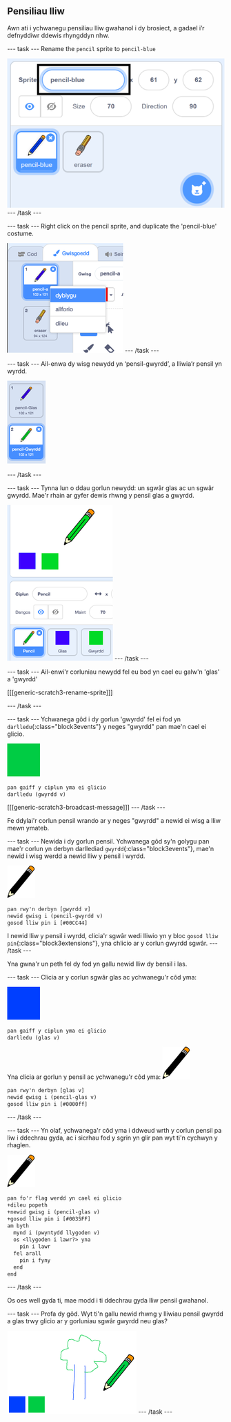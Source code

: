 ## Pensiliau lliw

Awn ati i ychwanegu pensiliau lliw gwahanol i dy brosiect, a gadael i’r defnyddiwr ddewis rhyngddyn nhw.

\--- task \--- Rename the `pencil` sprite to `pencil-blue`

![ail-enwi-pensil](images/rename-pencil.png) \--- /task \---

\--- task \--- Right click on the pencil sprite, and duplicate the 'pencil-blue' costume.

![sgrinlun](images/paint-blue-duplicate.png) \--- /task \---

\--- task \--- Ail-enwa dy wisg newydd yn ‘pensil-gwyrdd’, a lliwia’r pensil yn wyrdd.

![sgrinlun](images/paint-pencil-green.png)

\--- /task \---

\--- task \--- Tynna lun o ddau gorlun newydd: un sgwâr glas ac un sgwâr gwyrdd. Mae'r rhain ar gyfer dewis rhwng y pensil glas a gwyrdd.

![sgrinlun](images/paint-selectors.png) \--- /task \---

\--- task \--- Ail-enwi'r corluniau newydd fel eu bod yn cael eu galw'n 'glas' a 'gwyrdd'

[[[generic-scratch3-rename-sprite]]]

\--- /task \---

\--- task \--- Ychwanega gôd i dy gorlun 'gwyrdd' fel ei fod yn `darlledu`{:class="block3events"} y neges "gwyrdd" pan mae'n cael ei glicio.

![sgwâr gwyrdd](images/green_square.png)

```blocks3
pan gaiff y ciplun yma ei glicio
darlledu (gwyrdd v)
```

[[[generic-scratch3-broadcast-message]]] \--- /task \---

Fe ddylai'r corlun pensil wrando ar y neges "gwyrdd" a newid ei wisg a lliw mewn ymateb.

\--- task \--- Newida i dy gorlun pensil. Ychwanega gôd sy'n golygu pan mae'r corlun yn derbyn darllediad `gwyrdd`{:class="block3events"}, mae'n newid i wisg werdd a newid lliw y pensil i wyrdd.

![pensil](images/pencil.png)

```blocks3
pan rwy'n derbyn [gwyrdd v]
newid gwisg i (pencil-gwyrdd v)
gosod lliw pin i [#00CC44]
```

I newid lliw y pensil i wyrdd, clicia'r sgwâr wedi lliwio yn y bloc `gosod lliw pin`{:class="block3extensions"}, yna chlicio ar y corlun gwyrdd sgwâr. \--- /task \---

Yna gwna'r un peth fel dy fod yn gallu newid lliw dy bensil i las.

\--- task \--- Clicia ar y corlun sgwâr glas ac ychwanegu'r côd yma:

![blue_square](images/blue_square.png)

```blocks3
pan gaiff y ciplun yma ei glicio
darlledu (glas v)
```

Yna clicia ar gorlun y pensil ac ychwanegu'r côd yma: ![pensil](images/pencil.png)

```blocks3
pan rwy'n derbyn [glas v]
newid gwisg i (pencil-glas v)
gosod lliw pin i [#0000ff]
```

\--- /task \---

\--- task \--- Yn olaf, ychwanega'r côd yma i ddweud wrth y corlun pensil pa liw i ddechrau gyda, ac i sicrhau fod y sgrin yn glir pan wyt ti'n cychwyn y rhaglen.

![pensil](images/pencil.png)

```blocks3
pan fo'r flag werdd yn cael ei glicio
+dileu popeth
+newid gwisg i (pencil-glas v)
+gosod lliw pin i [#0035FF]
am byth 
  mynd i (pwyntydd llygoden v)
  os <llygoden i lawr?> yna 
    pin i lawr
  fel arall 
    pin i fyny
  end
end
```

\--- /task \---

Os oes well gyda ti, mae modd i ti ddechrau gyda lliw pensil gwahanol.

\--- task \--- Profa dy gôd. Wyt ti'n gallu newid rhwng y lliwiau pensil gwyrdd a glas trwy glicio ar y gorluniau sgwâr gwyrdd neu glas?

![sgrinlun](images/paint-pens-test.png) \--- /task \---